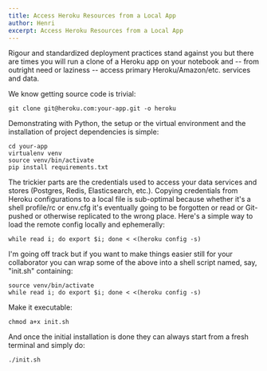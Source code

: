 ```yaml
---
title: Access Heroku Resources from a Local App
author: Henri
excerpt: Access Heroku Resources from a Local App
---
```


Rigour and standardized deployment practices stand against you but there are
times you will run a clone of a Heroku app on your notebook and -- from outright
need or laziness -- access primary Heroku/Amazon/etc. services and data.

We know getting source code is trivial:

    git clone git@heroku.com:your-app.git -o heroku

Demonstrating with Python, the setup or the virtual environment and the
installation of project dependencies is simple:

    cd your-app
    virtualenv venv
    source venv/bin/activate
    pip install requirements.txt

The trickier parts are the credentials used to access your data services and
stores (Postgres, Redis, Elasticsearch, etc.). Copying credentials from
Heroku configurations to a local file is sub-optimal because whether it's a
shell profile/rc or env.cfg it's eventually going to be forgotten or read or
Git-pushed or otherwise replicated to the wrong place. Here's a simple way to
load the remote config locally and ephemerally:

    while read i; do export $i; done < <(heroku config -s)

I'm going off track but if you want to make things easier still for your
collaborator you can wrap some of the above into a shell script named, say,
"init.sh" containing:

    source venv/bin/activate
    while read i; do export $i; done < <(heroku config -s)

Make it executable:

    chmod a+x init.sh

And once the initial installation is done they can always start from a fresh
terminal and simply do:

    ./init.sh
